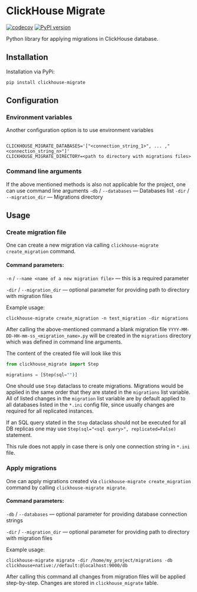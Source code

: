 # ClickHouse Migrate
[![codecov](https://codecov.io/gh/trushad0w/clickhouse-migrate/branch/master/graph/badge.svg?token=WSTIR7MOHG)](https://codecov.io/gh/trushad0w/clickhouse-migrate)
[![PyPI version](https://badge.fury.io/py/clickhouse-migrate.svg)](https://badge.fury.io/py/clickhouse-migrate)


Python library for applying migrations in ClickHouse database.

## Installation

Installation via PyPi:
```shell
pip install clickhouse-migrate
```

## Configuration

### Environment variables
Another configuration option is to use environment variables
```shell

CLICKHOUSE_MIGRATE_DATABASES='["<connection_string_1>", ... ,"<connection_string_n>"]'
CLICKHOUSE_MIGRATE_DIRECTORY=<path to directory with migrations files>

```

### Command line arguments
If the above mentioned methods is also not applicable for the project, one can use command line arguments
`-db` / `--databases` —  Databases list
`-dir` / `--migration_dir` — Migrations directory

## Usage

### Create migration file

One can create a new migration via calling `clickhouse-migrate create_migration` command.

#### Command parameters:

`-n` / `--name <name of a new migration file>` — this is a required parameter

`-dir` / `--migration_dir` — optional parameter for providing path to directory with migration files

Example usage:
```shell
clickhouse-migrate create_migration -n test_migration -dir migrations
```

After calling the above-mentioned command a blank migration file `YYYY-MM-DD-HH-mm-ss_<migration_name>.py`
will be created in the `migrations` directory which was defined in command line arguments.

The content of the created file will look like this
```python
from clickhouse_migrate import Step

migrations = [Step(sql="")]
```
One should use `Step` dataclass to create migrations. Migrations would be applied in the same order that they are stated in the `migrations` list variable.
All of listed changes in the `migration` list variable are by default applied to all databases listed in the `*.ini` config file, since usually changes are required for all replicated instances.

If an SQL query stated in the `Step` dataclass should not be executed for all DB replicas one may use `Step(sql="<sql query>", replicated=False)` statement.

This rule does not apply in case there is only one connection string in `*.ini` file.

### Apply migrations

One can apply migrations created via `clickhouse-migrate create_migration` command by calling `clickhouse-migrate migrate`.

#### Command parameters:

`-db` / `--databases` — optional parameter for providing database connection strings

`-dir` / `--migration_dir` — optional parameter for providing path to directory with migration files

Example usage:

```shell
clickhouse-migrate migrate -dir /home/my_project/migrations -db clickhouse+native://default:@localhost:9000/db
```

After calling this command all changes from migration files will be applied step-by-step. Changes are stored in `clickhouse_migrate` table.
